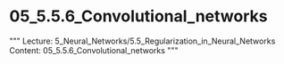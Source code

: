 # 05_5.5.6_Convolutional_networks

"""
Lecture: 5_Neural_Networks/5.5_Regularization_in_Neural_Networks
Content: 05_5.5.6_Convolutional_networks
"""

